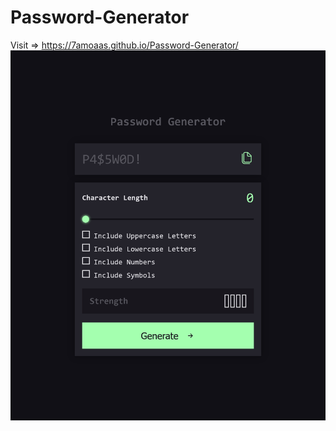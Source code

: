 # Password-Generator
Visit => https://7amoaas.github.io/Password-Generator/
![alt text](https://raw.githubusercontent.com/7amoAAS/Password-Generator/main/design/Preview.png)

